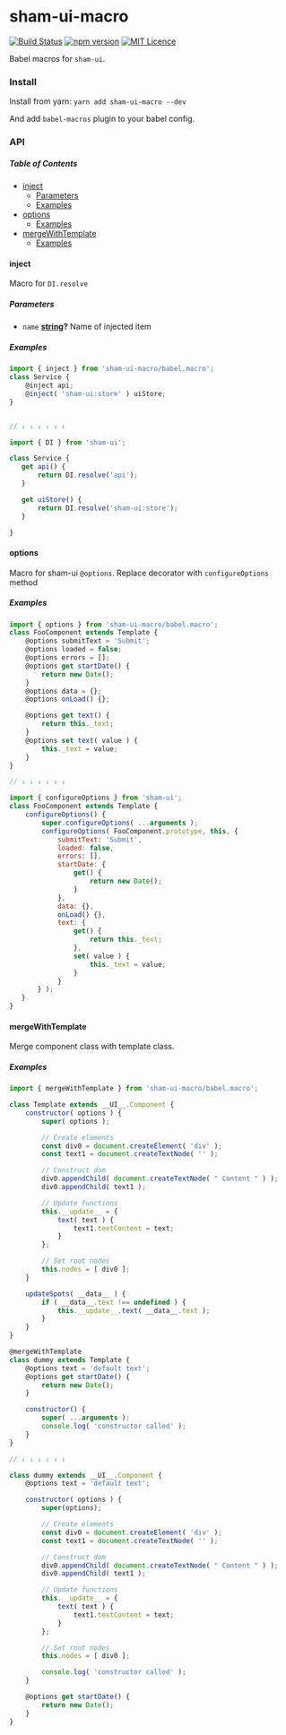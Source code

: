 # sham-ui-macro

[![Build Status](https://travis-ci.com/sham-ui/sham-ui-macro.svg?branch=master)](https://travis-ci.com/sham-ui/sham-ui-macro)
[![npm version](https://badge.fury.io/js/sham-ui-macro.svg)](https://badge.fury.io/js/sham-ui-macro)
[![MIT Licence](https://badges.frapsoft.com/os/mit/mit.svg?v=103)](https://opensource.org/licenses/mit-license.php)

Babel macros for `sham-ui`.

### Install

Install from yarn:
`yarn add sham-ui-macro --dev`

And add `babel-macros` plugin to your babel config. 

### API

<!-- Generated by documentation.js. Update this documentation by updating the source code. -->

##### Table of Contents

-   [inject](#inject)
    -   [Parameters](#parameters)
    -   [Examples](#examples)
-   [options](#options)
    -   [Examples](#examples-1)
-   [mergeWithTemplate](#mergewithtemplate)
    -   [Examples](#examples-2)

#### inject

Macro for `DI.resolve`

##### Parameters

-   `name` **[string](https://developer.mozilla.org/docs/Web/JavaScript/Reference/Global_Objects/String)?** Name of injected item

##### Examples

```javascript
import { inject } from 'sham-ui-macro/babel.macro';
class Service {
    @inject api;
    @inject( 'sham-ui:store' ) uiStore;
}


// ↓ ↓ ↓ ↓ ↓ ↓

import { DI } from 'sham-ui';

class Service {
   get api() {
       return DI.resolve('api');
   }

   get uiStore() {
       return DI.resolve('sham-ui:store');
   }

}
```

#### options

Macro for sham-ui `@options`. Replace decorator with `configureOptions` method

##### Examples

```javascript
import { options } from 'sham-ui-macro/babel.macro';
class FooComponent extends Template {
    @options submitText = 'Submit';
    @options loaded = false;
    @options errors = [];
    @options get startDate() {
        return new Date();
    }
    @options data = {};
    @options onLoad() {};

    @options get text() {
        return this._text;
    }
    @options set text( value ) {
        this._text = value;
    }
}

// ↓ ↓ ↓ ↓ ↓ ↓

import { configureOptions } from 'sham-ui';
class FooComponent extends Template {
    configureOptions() {
        super.configureOptions( ...arguments );
        configureOptions( FooComponent.prototype, this, {
            submitText: 'Submit',
            loaded: false,
            errors: [],
            startDate: {
                get() {
                    return new Date();
                }
            },
            data: {},
            onLoad() {},
            text: {
                get() {
                    return this._text;
                },
                set( value ) {
                    this._text = value;
                }
            }
       } );
   }
}
```

#### mergeWithTemplate

Merge component class with template class.

##### Examples

```javascript
import { mergeWithTemplate } from 'sham-ui-macro/babel.macro';

class Template extends __UI__.Component {
    constructor( options ) {
        super( options );

        // Create elements
        const div0 = document.createElement( 'div' );
        const text1 = document.createTextNode( '' );

        // Construct dom
        div0.appendChild( document.createTextNode( " Content " ) );
        div0.appendChild( text1 );

        // Update functions
        this.__update__ = {
            text( text ) {
                text1.textContent = text;
            }
        };

        // Set root nodes
        this.nodes = [ div0 ];
    }

    updateSpots( __data__ ) {
        if ( __data__.text !== undefined ) {
            this.__update__.text( __data__.text );
        }
    }
}

@mergeWithTemplate
class dummy extends Template {
    @options text = 'default text';
    @options get startDate() {
        return new Date();
    }

    constructor() {
        super( ...arguments );
        console.log( 'constructor called' );
    }
}

// ↓ ↓ ↓ ↓ ↓ ↓

class dummy extends __UI__.Component {
    @options text = 'default text';

    constructor( options ) {
        super(options);

        // Create elements
        const div0 = document.createElement( 'div' );
        const text1 = document.createTextNode( '' );

        // Construct dom
        div0.appendChild( document.createTextNode( " Content " ) );
        div0.appendChild( text1 );

        // Update functions
        this.__update__ = {
            text( text ) {
                text1.textContent = text;
            }
        };

        // Set root nodes
        this.nodes = [ div0 ];

        console.log( 'constructor called' );
    }

    @options get startDate() {
        return new Date();
    }
}
```

